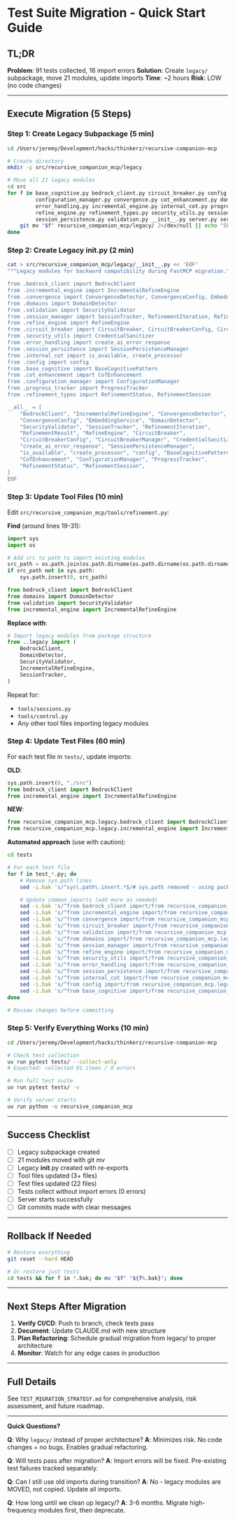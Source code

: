 # Test Suite Migration - Quick Start Guide

## TL;DR

**Problem**: 91 tests collected, 16 import errors
**Solution**: Create `legacy/` subpackage, move 21 modules, update imports
**Time**: ~2 hours
**Risk**: LOW (no code changes)

---

## Execute Migration (5 Steps)

### Step 1: Create Legacy Subpackage (5 min)

```bash
cd /Users/jeremy/Development/hacks/thinkerz/recursive-companion-mcp

# Create directory
mkdir -p src/recursive_companion_mcp/legacy

# Move all 21 legacy modules
cd src
for f in base_cognitive.py bedrock_client.py circuit_breaker.py config.py \
         configuration_manager.py convergence.py cot_enhancement.py domains.py \
         error_handling.py incremental_engine.py internal_cot.py progress_tracker.py \
         refine_engine.py refinement_types.py security_utils.py session_manager.py \
         session_persistence.py validation.py __init__.py server.py server_legacy.py; do
    git mv "$f" recursive_companion_mcp/legacy/ 2>/dev/null || echo "Skipping $f"
done
```

### Step 2: Create Legacy __init__.py (2 min)

```bash
cat > src/recursive_companion_mcp/legacy/__init__.py << 'EOF'
"""Legacy modules for backward compatibility during FastMCP migration."""

from .bedrock_client import BedrockClient
from .incremental_engine import IncrementalRefineEngine
from .convergence import ConvergenceDetector, ConvergenceConfig, EmbeddingService
from .domains import DomainDetector
from .validation import SecurityValidator
from .session_manager import SessionTracker, RefinementIteration, RefinementResult
from .refine_engine import RefineEngine
from .circuit_breaker import CircuitBreaker, CircuitBreakerConfig, CircuitBreakerManager
from .security_utils import CredentialSanitizer
from .error_handling import create_ai_error_response
from .session_persistence import SessionPersistenceManager
from .internal_cot import is_available, create_processor
from .config import config
from .base_cognitive import BaseCognitivePattern
from .cot_enhancement import CoTEnhancement
from .configuration_manager import ConfigurationManager
from .progress_tracker import ProgressTracker
from .refinement_types import RefinementStatus, RefinementSession

__all__ = [
    "BedrockClient", "IncrementalRefineEngine", "ConvergenceDetector",
    "ConvergenceConfig", "EmbeddingService", "DomainDetector",
    "SecurityValidator", "SessionTracker", "RefinementIteration",
    "RefinementResult", "RefineEngine", "CircuitBreaker",
    "CircuitBreakerConfig", "CircuitBreakerManager", "CredentialSanitizer",
    "create_ai_error_response", "SessionPersistenceManager",
    "is_available", "create_processor", "config", "BaseCognitivePattern",
    "CoTEnhancement", "ConfigurationManager", "ProgressTracker",
    "RefinementStatus", "RefinementSession",
]
EOF
```

### Step 3: Update Tool Files (10 min)

Edit `src/recursive_companion_mcp/tools/refinement.py`:

**Find** (around lines 19-31):
```python
import sys
import os

# Add src to path to import existing modules
src_path = os.path.join(os.path.dirname(os.path.dirname(os.path.dirname(__file__))))
if src_path not in sys.path:
    sys.path.insert(0, src_path)

from bedrock_client import BedrockClient
from domains import DomainDetector
from validation import SecurityValidator
from incremental_engine import IncrementalRefineEngine
```

**Replace with**:
```python
# Import legacy modules from package structure
from ..legacy import (
    BedrockClient,
    DomainDetector,
    SecurityValidator,
    IncrementalRefineEngine,
    SessionTracker,
)
```

Repeat for:
- `tools/sessions.py`
- `tools/control.py`
- Any other tool files importing legacy modules

### Step 4: Update Test Files (60 min)

For each test file in `tests/`, update imports:

**OLD**:
```python
sys.path.insert(0, "./src")
from bedrock_client import BedrockClient
from incremental_engine import IncrementalRefineEngine
```

**NEW**:
```python
from recursive_companion_mcp.legacy.bedrock_client import BedrockClient
from recursive_companion_mcp.legacy.incremental_engine import IncrementalRefineEngine
```

**Automated approach** (use with caution):
```bash
cd tests

# For each test file
for f in test_*.py; do
    # Remove sys.path lines
    sed -i.bak 's/^sys\.path\.insert.*$/# sys.path removed - using package imports/' "$f"

    # Update common imports (add more as needed)
    sed -i.bak 's/^from bedrock_client import/from recursive_companion_mcp.legacy.bedrock_client import/' "$f"
    sed -i.bak 's/^from incremental_engine import/from recursive_companion_mcp.legacy.incremental_engine import/' "$f"
    sed -i.bak 's/^from convergence import/from recursive_companion_mcp.legacy.convergence import/' "$f"
    sed -i.bak 's/^from circuit_breaker import/from recursive_companion_mcp.legacy.circuit_breaker import/' "$f"
    sed -i.bak 's/^from validation import/from recursive_companion_mcp.legacy.validation import/' "$f"
    sed -i.bak 's/^from domains import/from recursive_companion_mcp.legacy.domains import/' "$f"
    sed -i.bak 's/^from session_manager import/from recursive_companion_mcp.legacy.session_manager import/' "$f"
    sed -i.bak 's/^from refine_engine import/from recursive_companion_mcp.legacy.refine_engine import/' "$f"
    sed -i.bak 's/^from security_utils import/from recursive_companion_mcp.legacy.security_utils import/' "$f"
    sed -i.bak 's/^from error_handling import/from recursive_companion_mcp.legacy.error_handling import/' "$f"
    sed -i.bak 's/^from session_persistence import/from recursive_companion_mcp.legacy.session_persistence import/' "$f"
    sed -i.bak 's/^from internal_cot import/from recursive_companion_mcp.legacy.internal_cot import/' "$f"
    sed -i.bak 's/^from config import/from recursive_companion_mcp.legacy.config import/' "$f"
    sed -i.bak 's/^from base_cognitive import/from recursive_companion_mcp.legacy.base_cognitive import/' "$f"
done

# Review changes before committing
```

### Step 5: Verify Everything Works (10 min)

```bash
cd /Users/jeremy/Development/hacks/thinkerz/recursive-companion-mcp

# Check test collection
uv run pytest tests/ --collect-only
# Expected: collected 91 items / 0 errors

# Run full test suite
uv run pytest tests/ -v

# Verify server starts
uv run python -m recursive_companion_mcp
```

---

## Success Checklist

- [ ] Legacy subpackage created
- [ ] 21 modules moved with git mv
- [ ] Legacy __init__.py created with re-exports
- [ ] Tool files updated (3+ files)
- [ ] Test files updated (22 files)
- [ ] Tests collect without import errors (0 errors)
- [ ] Server starts successfully
- [ ] Git commits made with clear messages

---

## Rollback If Needed

```bash
# Restore everything
git reset --hard HEAD

# Or restore just tests
cd tests && for f in *.bak; do mv "$f" "${f%.bak}"; done
```

---

## Next Steps After Migration

1. **Verify CI/CD**: Push to branch, check tests pass
2. **Document**: Update CLAUDE.md with new structure
3. **Plan Refactoring**: Schedule gradual migration from legacy/ to proper architecture
4. **Monitor**: Watch for any edge cases in production

---

## Full Details

See `TEST_MIGRATION_STRATEGY.md` for comprehensive analysis, risk assessment, and future roadmap.

---

**Quick Questions?**

**Q**: Why `legacy/` instead of proper architecture?
**A**: Minimizes risk. No code changes = no bugs. Enables gradual refactoring.

**Q**: Will tests pass after migration?
**A**: Import errors will be fixed. Pre-existing test failures tracked separately.

**Q**: Can I still use old imports during transition?
**A**: No - legacy modules are MOVED, not copied. Update all imports.

**Q**: How long until we clean up legacy/?
**A**: 3-6 months. Migrate high-frequency modules first, then deprecate.
